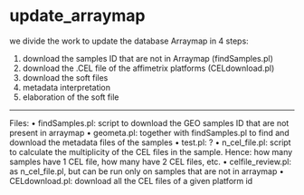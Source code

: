 # update_arraymap

we divide the work to update the database Arraymap in 4 steps:
  1. download the samples ID that are not in Arraymap (findSamples.pl)
  2. download the .CEL file of the affimetrix platforms (CELdownload.pl)
  3. download the soft files
  4. metadata interpretation
  5. elaboration of the soft file

-----------------------------------------------------------
Files:
  • findSamples.pl: script to download the GEO samples ID that are not present in arraymap
  • geometa.pl: together with findSamples.pl to find and download the metadata files of the samples
  • test.pl: ?
  • n_cel_file.pl: script to calculate the multiplicity of the CEL files in the sample. Hence: how many samples have 1 CEL file, how many have 2 CEL files, etc.
  • celfile_review.pl: as n_cel_file.pl, but can be run only on samples that are not in arraymap
  • CELdownload.pl: download all the CEL files of a given platform id
